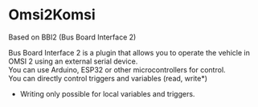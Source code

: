 # Omsi2Komsi
Based on BBI2 (Bus Board Interface 2)<br>

Bus Board Interface 2 is a plugin that allows you to operate the vehicle in OMSI 2 using an external serial device.<br>
You can use Arduino, ESP32 or other microcontrollers for control.<br>
You can directly control triggers and variables (read, write*)<br>
* Writing only possible for local variables and triggers.
